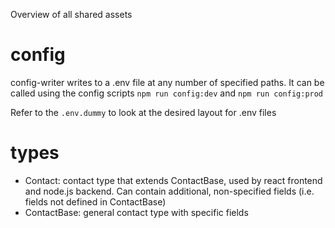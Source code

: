 Overview of all shared assets

# config
config-writer writes to a .env file at any number of specified paths. It can be called using the config scripts `npm run config:dev` and `npm run config:prod`

Refer to the `.env.dummy` to look at the desired layout for .env files

# types
- Contact: contact type that extends ContactBase, used by react frontend and node.js backend. Can contain additional, non-specified fields (i.e. fields not defined in ContactBase)
- ContactBase: general contact type with specific fields